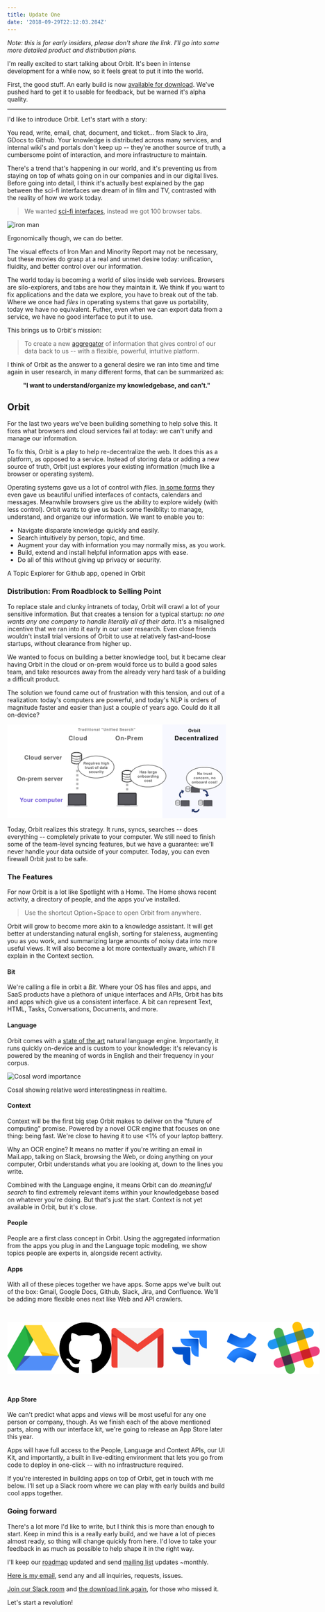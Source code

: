 ```yaml
---
title: Update One
date: '2018-09-29T22:12:03.284Z'
---
```


_Note: this is for early insiders, please don't share the link. I'll go into some more detailed product and distribution plans._

I'm really excited to start talking about Orbit. It's been in intense development for a while now, so it feels great to put it into the world.

First, the good stuff. An early build is now [available for download](/releases). We've pushed hard to get it to usable for feedback, but be warned it's alpha quality.

---

I'd like to introduce Orbit. Let's start with a story:

You read, write, email, chat, document, and ticket... from Slack to Jira, GDocs to Github. Your knowledge is distributed across many services, and internal wiki's and portals don't keep up -- they're another source of truth, a cumbersome point of interaction, and more infrastructure to maintain.

There's a trend that's happening in our world, and it's preventing us from staying on top of whats going on in our companies and in our digital lives. Before going into detail, I think it's actually best explained by the gap between the sci-fi interfaces we dream of in film and TV, contrasted with the reality of how we work today.

> We wanted [sci-fi interfaces](https://www.youtube.com/watch?v=PJqbivkm0Ms), instead we got 100 browser tabs.

![iron man](http://gradschoolguru.com/wp-content/uploads/2017/01/Iron-Man-Movie-Prologue-Hologram.jpg)

<div class="alt">
  Ergonomically though, we can do better.
</div>

The visual effects of Iron Man and Minority Report may not be necessary, but these movies do grasp at a real and unmet desire today: unification, fluidity, and better control over our information.

The world today is becoming a world of silos inside web services. Browsers are silo-explorers, and tabs are how they maintain it. We think if you want to fix applications and the data we explore, you have to break out of the tab. Where we once had _files_ in operating systems that gave us portability, today we have no equivalent. Futher, even when we can export data from a service, we have no good interface to put it to use.

This brings us to Orbit's mission:

> To create a new [aggregator](https://stratechery.com/2017/defining-aggregators/) of information that gives control of our data back to us -- with a flexible, powerful, intuitive platform.

I think of Orbit as the answer to a general desire we ran into time and time again in user research, in many different forms, that can be summarized as:

<p><center><b>"I want to understand/organize my knowledgebase, and can't."</b></center></p>

## Orbit

For the last two years we've been building something to help solve this. It fixes what browsers and cloud services fail at today: we can't unify and manage our information.

To fix this, Orbit is a play to help re-decentralize the web. It does this as a platform, as opposed to a service. Instead of storing data or adding a new source of truth, Orbit just explores your existing information (much like a browser or operating system).

Operating systems gave us a lot of control with _files_. [In some forms](https://www.salon.com/2017/09/03/remember-palms-webos-maybe-not-but-apple-and-google-definitely-do/) they even gave us beautiful unified interfaces of contacts, calendars and messages. Meanwhile browsers give us the ability to explore widely (with less control). Orbit wants to give us back some flexiblity: to manage, understand, and organize our information. We want to enable you to:

- Navigate disparate knowledge quickly and easily.
- Search intuitively by person, topic, and time.
- Augment your day with information you may normally miss, as you work.
- Build, extend and install helpful information apps with ease.
- Do all of this without giving up privacy or security.

<div class="demo-image"></div>

<div class="alt">
  A Topic Explorer for Github app, opened in Orbit
</div>

### Distribution: From Roadblock to Selling Point

To replace stale and clunky intranets of today, Orbit will crawl a lot of your sensitive information. But that creates a tension for a typical startup: _no one wants any one company to handle literally all of their data_. It's a misaligned incentive that we ran into it early in our user research. Even close friends wouldn't install trial versions of Orbit to use at relatively fast-and-loose startups, without clearance from higher up.

We wanted to focus on building a better knowledge tool, but it became clear having Orbit in the cloud or on-prem would force us to build a good sales team, and take resources away from the already very hard task of a building a difficult product.

The solution we found came out of frustration with this tension, and out of a realization: today's computers are powerful, and today's NLP is orders of magnitude faster and easier than just a couple of years ago. Could do it all on-device?

<div class="graphic">
  <div style="margin: auto;  max-width: 100vw;">
    <img alt="On-Device = Data stays on your computer" src="./illustration.svg" />
  </img>
</div>

Today, Orbit realizes this strategy. It runs, syncs, searches -- does everything -- completely private to your computer. We still need to finish some of the team-level syncing features, but we have a guarantee: we'll never handle your data outside of your computer. Today, you can even firewall Orbit just to be safe.

### The Features

For now Orbit is a lot like Spotlight with a Home. The Home shows recent activity, a directory of people, and the apps you've installed.

> Use the shortcut Option+Space to open Orbit from anywhere.

Orbit will grow to become more akin to a knowledge assistant. It will get better at understanding natural english, sorting for staleness, augmenting you as you work, and summarizing large amounts of noisy data into more useful views. It will also become a lot more contextually aware, which I'll explain in the Context section.

<div style="width: 480px; border-radius: 20px; overflow: hidden; position: absolute; right: -560px;">
  <img alt="Orbit Home" src="./home.jpg" />
</div>

#### Bit

We're calling a file in orbit a _Bit_. Where your OS has files and apps, and SaaS products have a plethora of unique interfaces and APIs, Orbit has bits and apps which give us a consistent interface. A bit can represent Text, HTML, Tasks, Conversations, Documents, and more.

#### Language

Orbit comes with a [state of the art](https://arxiv.org/pdf/1803.08493.pdf) natural language engine. Importantly, it runs quickly on-device and is custom to your knowledge: it's relevancy is powered by the meaning of words in English and their frequency in your corpus.

![Cosal word importance](/cosal.jpg)

<div class="alt">
  Cosal showing relative word interestingness in realtime.
</div>

#### Context

Context will be the first big step Orbit makes to deliver on the "future of computing" promise. Powered by a novel OCR engine that focuses on one thing: being fast. We're close to having it to use <1% of your laptop battery.

Why an OCR engine? It means no matter if you're writing an email in Mail.app, talking on Slack, browsing the Web, or doing anything on your computer, Orbit understands what you are looking at, down to the lines you write.

Combined with the Language engine, it means Orbit can do _meaningful search_ to find extremely relevant items within your knowledgebase based on whatever you're doing. But that's just the start. Context is not yet available in Orbit, but it's close.

#### People

People are a first class concept in Orbit. Using the aggregated information from the apps you plug in and the Language topic modeling, we show topics people are experts in, alongside recent activity.

#### Apps

With all of these pieces together we have apps. Some apps we've built out of the box: Gmail, Google Docs, Github, Slack, Jira, and Confluence. We'll be adding more flexible ones next like Web and API crawlers.

<div style="display: flex; flex-flow: row; height: 120px; max-width: 100%; justify-content: space-between; padding: 30px 0;">
  <img class="icon" src="./icons/gdrive.svg" />
  <img class="icon" src="./icons/github.svg" />
  <img class="icon" src="./icons/gmail.svg" />
  <img class="icon" src="./icons/jira.svg" />
  <img class="icon" src="./icons/confluence.svg" />
  <img class="icon" src="./icons/slack.svg" />
</div>

#### App Store

We can't predict what apps and views will be most useful for any one person or company, though. As we finish each of the above mentioned parts, along with our interface kit, we're going to release an App Store later this year.

Apps will have full access to the People, Language and Context APIs, our UI Kit, and importantly, a built in live-editing environment that lets you go from code to deploy in one-click -- with no infrastructure required.

If you're interested in building apps on top of Orbit, get in touch with me below. I'll set up a Slack room where we can play with early builds and build cool apps together.

### Going forward

There's a lot more I'd like to write, but I think this is more than enough to start. Keep in mind this is a really early build, and we have a lot of pieces almost ready, so thing will change quickly from here. I'd love to take your feedback in as much as possible to help shape it in the right way.

I'll keep our [roadmap](/roadmap) updated and send [mailing list](https://tryorbit.com) updates ~monthly.

<p>
  <a href="mailto:nate@tryorbit.com">Here is my email</a>, send any and all inquiries, requests, issues.
</p>

[Join our Slack room](http://slack.tryorbit.com) and [the download link again](/releases), for those who missed it.

Let's start a revolution!

<br />
